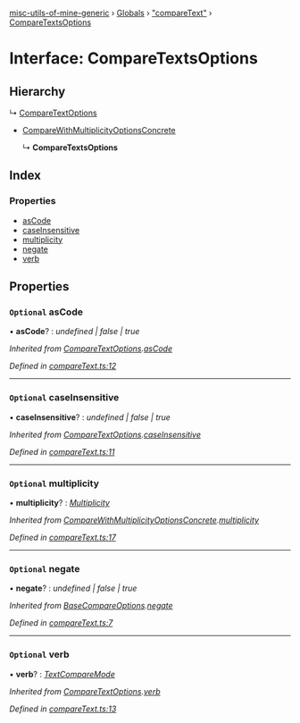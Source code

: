 [misc-utils-of-mine-generic](../README.md) › [Globals](../globals.md) › ["compareText"](../modules/_comparetext_.md) › [CompareTextsOptions](_comparetext_.comparetextsoptions.md)

# Interface: CompareTextsOptions

## Hierarchy

  ↳ [CompareTextOptions](_comparetext_.comparetextoptions.md)

* [CompareWithMultiplicityOptionsConcrete](_comparetext_.comparewithmultiplicityoptionsconcrete.md)

  ↳ **CompareTextsOptions**

## Index

### Properties

* [asCode](_comparetext_.comparetextsoptions.md#optional-ascode)
* [caseInsensitive](_comparetext_.comparetextsoptions.md#optional-caseinsensitive)
* [multiplicity](_comparetext_.comparetextsoptions.md#optional-multiplicity)
* [negate](_comparetext_.comparetextsoptions.md#optional-negate)
* [verb](_comparetext_.comparetextsoptions.md#optional-verb)

## Properties

### `Optional` asCode

• **asCode**? : *undefined | false | true*

*Inherited from [CompareTextOptions](_comparetext_.comparetextoptions.md).[asCode](_comparetext_.comparetextoptions.md#optional-ascode)*

*Defined in [compareText.ts:12](https://github.com/cancerberoSgx/misc-utils-of-mine/blob/c59015f/misc-utils-of-mine-generic/src/compareText.ts#L12)*

___

### `Optional` caseInsensitive

• **caseInsensitive**? : *undefined | false | true*

*Inherited from [CompareTextOptions](_comparetext_.comparetextoptions.md).[caseInsensitive](_comparetext_.comparetextoptions.md#optional-caseinsensitive)*

*Defined in [compareText.ts:11](https://github.com/cancerberoSgx/misc-utils-of-mine/blob/c59015f/misc-utils-of-mine-generic/src/compareText.ts#L11)*

___

### `Optional` multiplicity

• **multiplicity**? : *[Multiplicity](../modules/_comparetext_.md#multiplicity)*

*Inherited from [CompareWithMultiplicityOptionsConcrete](_comparetext_.comparewithmultiplicityoptionsconcrete.md).[multiplicity](_comparetext_.comparewithmultiplicityoptionsconcrete.md#optional-multiplicity)*

*Defined in [compareText.ts:17](https://github.com/cancerberoSgx/misc-utils-of-mine/blob/c59015f/misc-utils-of-mine-generic/src/compareText.ts#L17)*

___

### `Optional` negate

• **negate**? : *undefined | false | true*

*Inherited from [BaseCompareOptions](_comparetext_.basecompareoptions.md).[negate](_comparetext_.basecompareoptions.md#optional-negate)*

*Defined in [compareText.ts:7](https://github.com/cancerberoSgx/misc-utils-of-mine/blob/c59015f/misc-utils-of-mine-generic/src/compareText.ts#L7)*

___

### `Optional` verb

• **verb**? : *[TextCompareMode](../modules/_comparetext_.md#textcomparemode)*

*Inherited from [CompareTextOptions](_comparetext_.comparetextoptions.md).[verb](_comparetext_.comparetextoptions.md#optional-verb)*

*Defined in [compareText.ts:13](https://github.com/cancerberoSgx/misc-utils-of-mine/blob/c59015f/misc-utils-of-mine-generic/src/compareText.ts#L13)*
